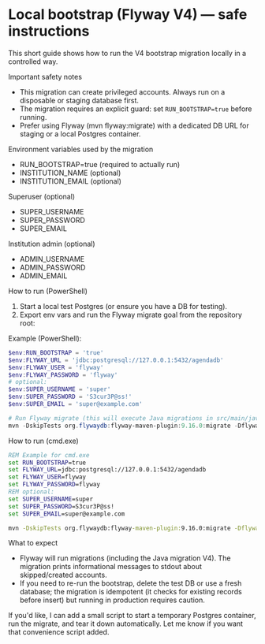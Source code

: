 # Local bootstrap (Flyway V4) — safe instructions

This short guide shows how to run the V4 bootstrap migration locally in a controlled way.

Important safety notes
- This migration can create privileged accounts. Always run on a disposable or staging database first.
- The migration requires an explicit guard: set `RUN_BOOTSTRAP=true` before running.
- Prefer using Flyway (mvn flyway:migrate) with a dedicated DB URL for staging or a local Postgres container.

Environment variables used by the migration
- RUN_BOOTSTRAP=true  (required to actually run)
- INSTITUTION_NAME (optional)
- INSTITUTION_EMAIL (optional)

Superuser (optional)
- SUPER_USERNAME
- SUPER_PASSWORD
- SUPER_EMAIL

Institution admin (optional)
- ADMIN_USERNAME
- ADMIN_PASSWORD
- ADMIN_EMAIL

How to run (PowerShell)
1. Start a local test Postgres (or ensure you have a DB for testing).
2. Export env vars and run the Flyway migrate goal from the repository root:

Example (PowerShell):

```powershell
$env:RUN_BOOTSTRAP = 'true'
$env:FLYWAY_URL = 'jdbc:postgresql://127.0.0.1:5432/agendadb'
$env:FLYWAY_USER = 'flyway'
$env:FLYWAY_PASSWORD = 'flyway'
# optional:
$env:SUPER_USERNAME = 'super'
$env:SUPER_PASSWORD = 'S3cur3P@ss!'
$env:SUPER_EMAIL = 'super@example.com'

# Run Flyway migrate (this will execute Java migrations in src/main/java/db/migration)
mvn -DskipTests org.flywaydb:flyway-maven-plugin:9.16.0:migrate -Dflyway.url=$env:FLYWAY_URL -Dflyway.user=$env:FLYWAY_USER -Dflyway.password=$env:FLYWAY_PASSWORD -Dflyway.locations=classpath:db/migration
```

How to run (cmd.exe)

```bat
REM Example for cmd.exe
set RUN_BOOTSTRAP=true
set FLYWAY_URL=jdbc:postgresql://127.0.0.1:5432/agendadb
set FLYWAY_USER=flyway
set FLYWAY_PASSWORD=flyway
REM optional:
set SUPER_USERNAME=super
set SUPER_PASSWORD=S3cur3P@ss!
set SUPER_EMAIL=super@example.com

mvn -DskipTests org.flywaydb:flyway-maven-plugin:9.16.0:migrate -Dflyway.url=%FLYWAY_URL% -Dflyway.user=%FLYWAY_USER% -Dflyway.password=%FLYWAY_PASSWORD% -Dflyway.locations=classpath:db/migration
```

What to expect
- Flyway will run migrations (including the Java migration V4). The migration prints informational messages to stdout about skipped/created accounts.
- If you need to re-run the bootstrap, delete the test DB or use a fresh database; the migration is idempotent (it checks for existing records before insert) but running in production requires caution.

If you'd like, I can add a small script to start a temporary Postgres container, run the migrate, and tear it down automatically. Let me know if you want that convenience script added.